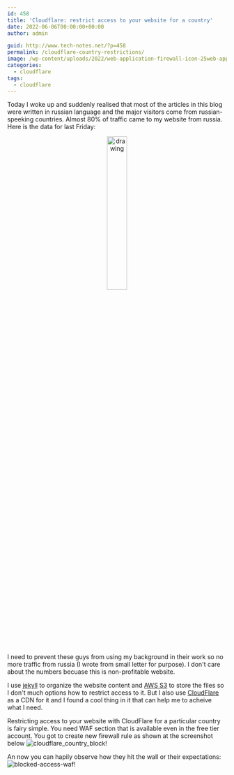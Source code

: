 ```yaml
---
id: 458
title: 'Cloudflare: restrict access to your website for a country'
date: 2022-06-06T00:00:00+00:00
author: admin

guid: http://www.tech-notes.net/?p=458
permalink: /cloudflare-country-restrictions/
image: /wp-content/uploads/2022/web-application-firewall-icon-25web-application-firewall-icon-25.png
categories:
  - cloudflare
tags:
  - cloudflare
---
```

Today I woke up and suddenly realised that most of the articles in this blog were written in russian language and the major visitors come from russian-speeking countries.
Almost 80% of traffic came to my website from russia. Here is the data for last Friday:<br>
<center><img src="/wp-content/uploads/2022/tech-notes-traffic-stats.png" alt="drawing" width="30%" height="30%"/></center>

I need to prevent these guys from using my background in their work so no more traffic from russia (I wrote from small letter for purpose). I don't care about the numbers becuase this is non-profitable website.

I use [jekyll](https://jekyllrb.com/) to organize the website content and [AWS S3](https://docs.aws.amazon.com/AmazonS3/latest/userguide/website-hosting-custom-domain-walkthrough.html) to store the files so I don't much options how to restrict access to it. But I also use [CloudFlare](https://www.cloudflare.com/) as a CDN for it and I found a cool thing in it that can help me to acheive what I need.

Restricting access to your website with CloudFlare for a particular country is fairy simple. You need WAF section that is available even in the free tier account.
You got to create new firewall rule as shown at the screenshot below
![cloudflare_country_block!](/wp-content/uploads/2022/cloudflare_country_block.png "cloudflare_country_block")

An now you can hapily observe how they hit the wall or their expectations:
![blocked-access-waf!](/wp-content/uploads/2022/blocked-access-waf.png "blocked-access-waf")
